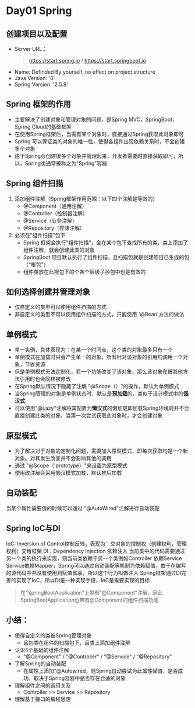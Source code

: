 # Day01 Spring 
## 创建项目以及配置 
- Server URL：
  > https://start.spring.io / https://start.springboot.io
- Name: Definded By yourself, no effect on project structure
- Java Version: '8'
- Spring Version: '2.5.9'

## Spring 框架的作用
- 主要解决了创建对象和管理对象的问题，是Spring MVC，SpringBoot，Spring Cloud的基础框架
- 在使用Spring框架后，当需有某个对象时，直接通过Spring获取此对象即可
- Spring 可以保证类的对象的唯一性，使得各组件出现依赖关系时，不会创建多个对象 
- 由于Spring会创建很多个对象并管理起来，开发者需要时直接获取即可，所以，Spring也通常被称之为"Spring"容器

## Spring 组件扫描 
1. 添加组件注解（Spring框架作用范围：以下四个注解是等效的）
   - @Component（通用注解）
   - @Controller（控制器注解）
   - @Service（业务注解）
   - @Repository（存储注解）
2. 必须在"组件扫描"包下 
   - Spring 框架会执行"组件扫描"，会在某个包下查找所有的类，类上添加了组件注解，就会创建此类的对象 
   - SpringBoot 项目默认执行了组件扫描，且扫描包就是创建项目已生成的包（"根包"）
   - 组件类放在此根包下的个各个层级子孙包中也是有效的

## 如何选择创建并管理对象 
- 仅自定义的类型可以使用组件扫描的方式 
- 非自定义的类型不可以使用组件扫描的方式，只能使用 '@Bean'方法的做法

## 单例模式
- 单一实例，具体表现为：在某一个时间点，这个类的对象最多只有一个
- 单例模式在加载时只会产生单一的对象，所有针对该对象的引用均调用一个对象，节省资源
- 但是单例模式无法定制化，若一个功能改变了该对象，那么该对象在被其他方法引用时也会同样被修改
- 在Spring默认情况下隐藏了注解 "@Scope（）"的操作，默认为单例模式
- 当Spring管理的对象是单例状态时，默认是**预加载**的，类似于设计模式中的**饿汉式**
- 可以使用"@Lazy"注解将其配置为**懒汉式**的懒加载即加载Spring环境时并不会直接创建此类的对象，当第一次尝试获取此对象时，才会创建对象

## 原型模式
- 为了解决对于对象的定制化问题，需要加入原型模式，即每次获取均是一个新对象。对其发生改变并不会影响其他的调用
- 通过 "@Scope（'prototype）"来设置为原型模式
- 使用改注解会采用懒汉模式加载，默认推后加载

## 自动装配
当某个属性需要值的时候可以通过 "@AutoWired"注解进行自动装配

## Spring IoC与DI
IoC: Inversion of Control控制反转，表现为：交对象的控制权（创建权利，管理权利）交给框架
DI：Dependency Injection 依赖注入 当前类中的代码需要通过另一个类的执行来实现，则当前类依赖于另一个类例如Controller 依赖Service
Service依赖Mapper，Spring可以通过自动装配等机制为依赖赋值，由于在编写的源代码中并没有使用到赋值富豪，所以这个行为叫做注入
Spring框架通过DI完善的实现了IoC，所以DI是一种实现手段，IoC是需要实现的目标

> 在"SpringBootApplication"上带有"@Component"注解，因此SpringBootApplication也带有@Component的组件扫描功能

## 小结：
- 使得自定义的类被Spring管理对象
   - 且包类在组件的扫描包下，且类上添加组件注解
- 认识4个基础的组件注解
   - "@Component" / "@Controller" / "@Service" / "@Repository"
- 了解Spring的自动装配
   - 在属性上添加"@Autowired，则Spring自动尝试为此属性赋值，是否成功，取决于Spring容器中是否存在合适的对象
- 理解组件之间的调用关系
   - Controller >> Service >> Repository
- 理解基于接口的编程思想
